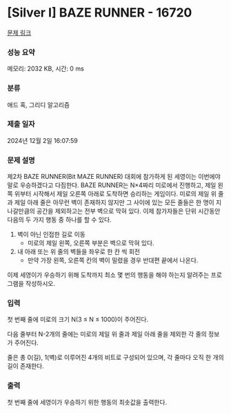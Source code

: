 # [Silver I] BAZE RUNNER - 16720 

[문제 링크](https://www.acmicpc.net/problem/16720) 

### 성능 요약

메모리: 2032 KB, 시간: 0 ms

### 분류

애드 혹, 그리디 알고리즘

### 제출 일자

2024년 12월 2일 16:07:59

### 문제 설명

<p>제2차 BAZE RUNNER(Bit MAZE RUNNER) 대회에 참가하게 된 세영이는 이번에야말로 우승하겠다고 다짐한다. BAZE RUNNER는 N×4짜리 미로에서 진행하고, 제일 왼쪽 위부터 시작해서 제일 오른쪽 아래로 도착하면 승리하는 게임이다. 미로의 제일 위 줄과 제일 아래 줄은 아무런 벽이 존재하지 않지만 그 사이에 있는 모든 줄들은 한 명이 지나갈만큼의 공간을 제외하고는 전부 벽으로 막혀 있다. 이제 참가자들은 단위 시간동안 다음의 두 가지 행동 중 하나를 할 수 있다.</p>

<ol>
	<li>벽이 아닌 인접한 길로 이동
	<ul>
		<li>미로의 제일 왼쪽, 오른쪽 부분은 벽으로 막혀 있다.</li>
	</ul>
	</li>
	<li>내 아래 또는 위 줄의 벽들을 좌우로 한 칸 씩 회전
	<ul>
		<li>만약 가장 왼쪽, 오른쪽 칸의 벽이 밀렸을 경우 반대편 끝에서 나온다.</li>
	</ul>
	</li>
</ol>

<p>이제 세영이가 우승하기 위해 도착까지 최소 몇 번의 행동을 해야 하는지 알려주는 프로그램을 작성하시오.</p>

### 입력 

 <p>첫 번째 줄에 미로의 크기 N(3 ≤ N ≤ 1000)이 주어진다.</p>

<p>다음 줄부터 N-2개의 줄에는 미로의 제일 위 줄과 제일 아래 줄을 제외한 각 줄의 정보가 주어진다.</p>

<p>줄은 총 0(길), 1(벽)로 이루어진 4개의 비트로 구성되어 있으며, 각 줄마다 오직 한 개의 길이 존재한다.</p>

### 출력 

 <p>첫 번째 줄에 세영이가 우승하기 위한 행동의 최솟값을 출력한다.</p>

